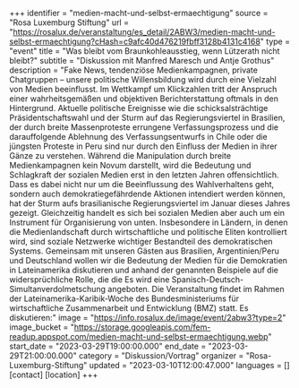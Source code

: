 +++
identifier = "medien-macht-und-selbst-ermaechtigung"
source = "Rosa Luxemburg Stiftung"
url = "https://rosalux.de/veranstaltung/es_detail/2ABW3/medien-macht-und-selbst-ermaechtigung?cHash=c9afc40d476219fbff3128b4131c4168"
type = "event"
title = "Was bleibt vom Braunkohleausstieg, wenn Lützerath nicht bleibt?"
subtitle = "Diskussion mit Manfred Maresch und Antje Grothus"
description = "Fake News, tendenziöse Medienkampagnen, private Chatgruppen – unsere politische Willensbildung wird durch eine Vielzahl von Medien beeinflusst. Im Wettkampf um Klickzahlen tritt der Anspruch einer wahrheitsgemäßen und objektiven Berichterstattung oftmals in den Hintergrund. 
Aktuelle politische Ereignisse wie die schicksalsträchtige Präsidentschaftswahl und der Sturm auf das Regierungsviertel in Brasilien, der durch breite Massenproteste errungene Verfassungsprozess und die darauffolgende Ablehnung des Verfassungsentwurfs in Chile oder die jüngsten Proteste in Peru sind nur durch den Einfluss der Medien in ihrer Gänze zu verstehen.
Während die Manipulation durch breite Medienkampagnen kein Novum darstellt, wird die Bedeutung und Schlagkraft der sozialen Medien erst in den letzten Jahren offensichtlich. Dass es dabei nicht nur um die Beeinflussung des Wahlverhaltens geht, sondern auch demokratiegefährdende Aktionen intendiert werden können, hat der Sturm aufs brasilianische Regierungsviertel im Januar dieses Jahres gezeigt. Gleichzeitig handelt es sich bei sozialen Medien aber auch um ein Instrument für Organisierung von unten. Insbesondere in Ländern, in denen die Medienlandschaft durch wirtschaftliche und politische Eliten kontrolliert wird, sind soziale Netzwerke wichtiger Bestandteil des demokratischen Systems. 
Gemeinsam mit unseren Gästen aus Brasilien, Argentinien/Peru und Deutschland wollen wir die Bedeutung der Medien für die Demokratien in Lateinamerika diskutieren und anhand der genannten Beispiele auf die widersprüchliche Rolle, die die 
Es wird eine Spanisch-Deutsch-Simultanverdolmetschung angeboten. 
Die Veranstaltung findet im Rahmen der Lateinamerika-Karibik-Woche des Bundesministeriums für wirtschaftliche Zusammenarbeit und Entwicklung (BMZ) statt. 
Es diskutieren:"
image = "https://info.rosalux.de/image/event/2abw3?type=2"
image_bucket = "https://storage.googleapis.com/fem-readup.appspot.com/medien-macht-und-selbst-ermaechtigung.webp"
start_date = "2023-03-29T19:00:00.000"
end_date = "2023-03-29T21:00:00.000"
category = "Diskussion/Vortrag"
organizer = "Rosa-Luxemburg-Stiftung"
updated = "2023-03-10T12:00:47.000"
languages = []
[contact]
[location]
+++
